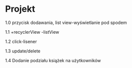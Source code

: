 # Projekt

1.0 przycisk dodawania, list view-wyświetlanie pod spodem

1.1   +recyclerView
      -listView

1.2 click-lisener

1.3 update/delete

1.4 Dodanie podziału książek na użytkowników
